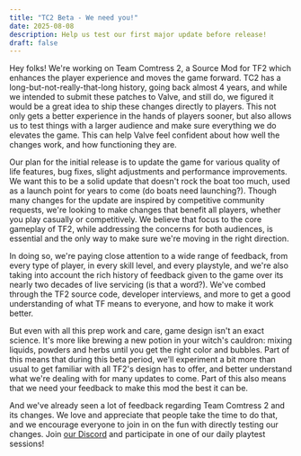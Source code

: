 ```yaml
---
title: "TC2 Beta - We need you!"
date: 2025-08-08
description: Help us test our first major update before release!
draft: false
---
```


Hey folks! We're working on Team Comtress 2, a Source Mod for TF2 which enhances the player experience and moves the game forward. TC2 has a long-but-not-really-that-long
history, going back almost 4 years, and while we intended to submit these patches to Valve, and still do, we figured it would be a great idea to ship these changes
directly to players. This not only gets a better experience in the hands of players sooner, but also allows us to test things with a larger audience and
make sure everything we do elevates the game. This can help Valve feel confident about how well the changes work, and how functioning they are.

Our plan for the initial release is to update the game for various quality of life features, bug fixes, slight adjustments and performance improvements. We want this
to be a solid update that doesn't rock the boat too much, used as a launch point for years to come (do boats need launching?). Though many changes for the update are inspired by competitive
community requests, we're looking to make changes that benefit all players, whether you play casually or competitively. We believe that focus to the core gameplay of TF2,
while addressing the concerns for both audiences, is essential and the only way to make sure we're moving in the right direction.

In doing so, we're paying close attention to a wide range of feedback, from every type of player, in every skill level, and every playstyle, and we're also taking into account
the rich history of feedback given to the game over its nearly two decades of live servicing (is that a word?). We've combed through the TF2 source code, developer interviews, and more
to get a good understanding of what TF means to everyone, and how to make it work better.

But even with all this prep work and care, game design isn't an exact science. It's more like brewing a new potion in your witch's cauldron: mixing liquids, powders and herbs until you get the right color and bubbles. Part of this means that during this beta period, we'll experiment a bit more than usual to get familiar with all TF2's design has to offer, and better understand what we're dealing with for many updates to come. Part of this also means that we need your feedback to make this mod the best it can be.

And we've already seen a lot of feedback regarding Team Comtress 2 and its changes. We love and appreciate that people take the time to do that, and we encourage everyone to join in on the fun with directly testing our changes. Join [our Discord](https://comfig.app/discord) and participate in one of our daily playtest sessions!
